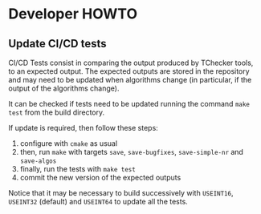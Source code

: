 # Developer HOWTO

## Update CI/CD tests

CI/CD Tests consist in comparing the output produced by TChecker tools, to an expected output.
The expected outputs are stored in the repository and may need to be updated when algorithms
change (in particular, if the output of the algorithms change).

It can be checked if tests need to be updated running the command `make test` from the build
directory.

If update is required, then follow these steps:

1. configure with `cmake` as usual
2. then, run `make` with targets `save`, `save-bugfixes`, `save-simple-nr` and `save-algos`
3. finally, run the tests with `make test`
4. commit the new version of the expected outputs

Notice that it may be necessary to build successively with `USEINT16`, `USEINT32` (default)
and `USEINT64` to update all the tests.
